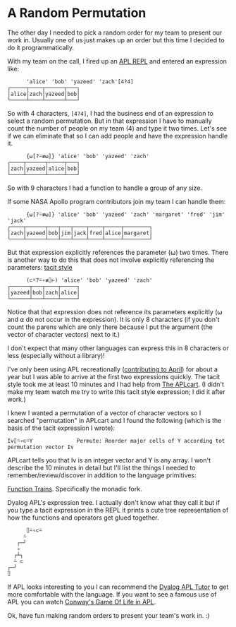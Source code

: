 # A Random Permutation

The other day I needed to pick a random order for my team to present our work in.
Usually one of us just makes up an order but this time I decided to do it programmatically.

With my team on the call, I fired up an [APL REPL](https://tryapl.org/) and entered an expression like:

```apl
      'alice' 'bob' 'yazeed' 'zach'[4?4]
┌─────┬────┬──────┬───┐
│alice│zach│yazeed│bob│
└─────┴────┴──────┴───┘
```

So with 4 characters, `[4?4]`, I had the business end of an expression to select a random permutation. 
But in that expression I have to manually count the number of people on my team (4) and type it two times.
Let's see if we can eliminate that so I can add people and have the expression handle it.

```apl
      {⍵[?⍨≢⍵]} 'alice' 'bob' 'yazeed' 'zach'
┌────┬──────┬─────┬───┐
│zach│yazeed│alice│bob│
└────┴──────┴─────┴───┘
```

So with 9 characters I had a function to handle a group of any size.

If some NASA Apollo program contributors join my team I can handle them:
```apl
      {⍵[?⍨≢⍵]} 'alice' 'bob' 'yazeed' 'zach' 'margaret' 'fred' 'jim' 'jack'
┌────┬──────┬───┬───┬────┬────┬─────┬────────┐
│zach│yazeed│bob│jim│jack│fred│alice│margaret│
└────┴──────┴───┴───┴────┴────┴─────┴────────┘
```

But that expression explicitly references the parameter (⍵) two times.
There is another way to do this that does not involve explicitly referencing the parameters: [tacit style](https://en.wikipedia.org/wiki/Tacit_programming)

```apl
      (⊂⍤?⍨∘≢⌷⊢) 'alice' 'bob' 'yazeed' 'zach'
┌──────┬───┬────┬─────┐
│yazeed│bob│zach│alice│
└──────┴───┴────┴─────┘
```

Notice that that expression does not reference its parameters explicitly (⍵ and ⍺ do not occur in the expression).
It is only 8 characters (if you don't count the parens which are only there because I put the argument (the vector of character vectors) next to it.)

I don't expect that many other languages can express this in 8 characters or less (especially without a library)!

I've only been using APL recreationally ([contributing to April](https://github.com/phantomics/april)) for about a year but I was able to arrive at the first two expressions quickly.
The tacit style took me at least 10 minutes and I had help from [The APLcart](https://aplcart.info/).
(I didn't make my team watch me try to write this tacit style expression; I did it after work.)

I knew I wanted a permutation of a vector of character vectors so I searched "permutation" in APLcart and I found the following (which is the basis of the tacit expression I wrote):
```
Iv⌷⍨∘⊂⍨Y              Permute: Reorder major cells of Y according tot permutation vector Iv
```

APLcart tells you that Iv is an integer vector and Y is any array.
I won't describe the 10 minutes in detail but I'll list the things I needed to remember/review/discover in addition to the language primitives:



[Function Trains](https://help.dyalog.com/18.2/index.htm#Language/Introduction/Trains.htm?Highlight=train).
Specifically the monadic fork.

Dyalog APL's expression tree.
I actually don't know what they call it but if you type a tacit expression in the REPL it prints a cute tree representation of how the functions and operators get glued together.

```
      ⌷⍨∘⊂⍨ 
     ⍨
   ┌─┘
   ∘  
  ┌┴┐ 
  ⍨ ⊂ 
┌─┘   
⌷     
```

If APL looks interesting to you I can recommend the [Dyalog APL Tutor](https://tutorial.dyalog.com/) to get more comfortable with the language.
If you want to see a famous use of APL you can watch [Conway's Game Of Life in APL](https://www.youtube.com/watch?v=a9xAKttWgP4).

Ok, have fun making random orders to present your team's work in. :)

